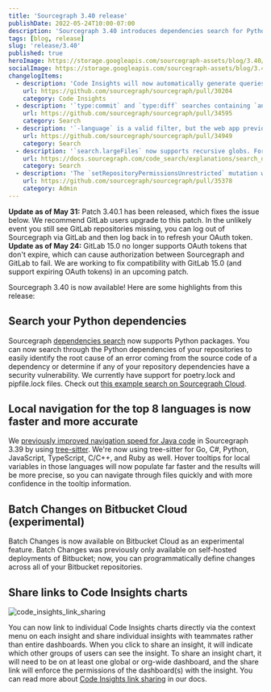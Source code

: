 ```yaml
---
title: 'Sourcegraph 3.40 release'
publishDate: 2022-05-24T10:00-07:00
description: 'Sourcegraph 3.40 introduces dependencies search for Python, faster local navigation for several languages, Batch Changes for Bitbucket Cloud, and direct sharing for Code Insights visualizations.'
tags: [blog, release]
slug: 'release/3.40'
published: true
heroImage: https://storage.googleapis.com/sourcegraph-assets/blog/3.40/sourcegraph-3-40-release.png
socialImage: https://storage.googleapis.com/sourcegraph-assets/blog/3.40/sourcegraph-3-40-release.png
changelogItems:
  - description: 'Code Insights will now automatically generate queries with a default value of `fork:no` and `archived:no` if these fields are not specified by the user. This removes the need to manually add these fields to have consistent behavior from historical to non-historical results.'
    url: https://github.com/sourcegraph/sourcegraph/pull/30204
    category: Code Insights
  - description: '`type:commit` and `type:diff` searches containing `and`, `or`, and `not` queries have been optimized, and now return results significantly faster.'
    url: https://github.com/sourcegraph/sourcegraph/pull/34595
    category: Search
  - description: '`-language` is a valid filter, but the web app previously displayed it as invalid. This bug has been fixed to reflect it as valid.'
    url: https://github.com/sourcegraph/sourcegraph/pull/34949
    category: Search
  - description: '`search.largeFiles` now supports recursive globs. For example, it is now possible to configure `search.largeFiles` with a pattern like `**/*.lock` to index all lock files in a repository and make them searchable, even when they are larger than 1 MB each.'
    url: https://docs.sourcegraph.com/code_search/explanations/search_details
    category: Search
  - description: 'The `setRepositoryPermissionsUnrestricted` mutation was added, which allows you to explicitly mark a repo as available to all Sourcegraph users on your instance. This allows you to open up repositories to all new users on your instance without needing to add new users individually when they join.'
    url: https://github.com/sourcegraph/sourcegraph/pull/35378
    category: Admin
---
```


<Alert>
  <strong>Update as of May 31:</strong> Patch 3.40.1 has been released, which fixes the issue below. We recommend GitLab users upgrade to this patch. In the unlikely event you still see GitLab repositories missing, you can log out of Sourcegraph via GitLab and then log back in to refresh your OAuth token.
</Alert>

<Alert>
  <strong>Update as of May 24:</strong> GitLab 15.0 no longer supports OAuth tokens that don't expire, which can cause authorization between Sourcegraph and GitLab to fail. We are working to fix compatibility with GitLab 15.0 (and support expiring OAuth tokens) in an upcoming patch.
</Alert>

Sourcegraph 3.40 is now available! Here are some highlights from this release:

## Search your Python dependencies

Sourcegraph [dependencies search](https://docs.sourcegraph.com/code_search/how-to/dependencies_search) now supports Python packages. You can now search through the Python dependencies of your repositories to easily identify the root cause of an error coming from the source code of a dependency or determine if any of your repository dependencies have a security vulnerability. We currently have support for poetry.lock and pipfile.lock files. Check out [this example search on Sourcegraph Cloud](https://sourcegraph.com/search?q=context:global+repo:deps%28%5Egithub%5C.com/textualize/rich%24%29+&patternType=literal).

## Local navigation for the top 8 languages is now faster and more accurate

We [previously improved navigation speed for Java code](https://about.sourcegraph.com/blog/release/3.39/#Local-navigation-for-Java-code-is-now-faster-and-more-accurate) in Sourcegraph 3.39 by using [tree-sitter](https://tree-sitter.github.io/tree-sitter/). We're now using tree-sitter for Go, C#, Python, JavaScript, TypeScript, C/C++, and Ruby as well. Hover tooltips for local variables in those languages will now populate far faster and the results will be more precise, so you can navigate through files quickly and with more confidence in the tooltip information.

## Batch Changes on Bitbucket Cloud (experimental)

Batch Changes is now available on Bitbucket Cloud as an experimental feature. Batch Changes was previously only available on self-hosted deployments of Bitbucket; now, you can programmatically define changes across all of your Bitbucket repositories.

## Share links to Code Insights charts

![code_insights_link_sharing](https://storage.googleapis.com/sourcegraph-assets/blog/3.40/code_insights_link_sharing.png)

You can now link to individual Code Insights charts directly via the context menu on each insight and share individual insights with teammates rather than entire dashboards. When you click to share an insight, it will indicate which other groups of users can see the insight. To share an insight chart, it will need to be on at least one global or org-wide dashboard, and the share link will enforce the permissions of the dashboard(s) with the insight. You can read more about [Code Insights link sharing](https://docs.sourcegraph.com/code_insights/explanations/viewing_code_insights#sharing-links-to-individual-insights) in our docs.
